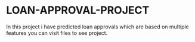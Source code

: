 # LOAN-APPROVAL-PROJECT
In this project i have predicted loan approvals which are based on multiple features you can visit files to see project.










